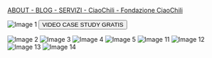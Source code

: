 

[ABOUT - ](/workspaces/CiaoChili/About.md)
[BLOG - ](/workspaces/CiaoChili/Blog.md)
[SERVIZI - ](/workspaces/CiaoChili/Servizi.md)
[CiaoChili - ](/workspaces/CiaoChili/CiaoChili.md)
[Fondazione CiaoChili](/workspaces/CiaoChili/FonCiao.md)


<img src="/workspaces/CiaoChili/ IMG 0001.jpeg" alt="Image 1"> <button class="button-overlay"
onclick="window.open ('https://www.youtube.com/watch?v=n75tQdjsnVo')">VIDEO CASE STUDY GRATIS</button>


<img src="/workspaces/CiaoChili/IMG_0002.jpeg" alt="Image 2">
<img src="/workspaces/CiaoChili/IMG_0003.jpeg" alt="Image 3">
<img src="/workspaces/CiaoChili/IMG_0004.jpeg" alt="Image 4">
<img src="/workspaces/CiaoChili/IMG_0005.jpeg" alt="Image 5">
<img src="/workspaces/CiaoChili/IMG_0011. jpeg"alt="Image 11">
<img src="/workspaces/CiaoChili/IMG_0012. jpeg"alt="Image 12">
<img src="/workspaces/CiaoChili/IMG_0013.jpeg"alt="Image 13">
<img sre="/workspaces/CiaoChili/IMG_0014. jpeg"alt="Image 14">
</body> 
</html>
